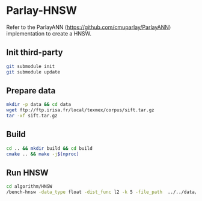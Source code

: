 # Parlay-HNSW

Refer to the ParlayANN (https://github.com/cmuparlay/ParlayANN) implementation to create a HNSW.

## Init third-party
```bash
git submodule init
git submodule update
```

## Prepare data
```bash
mkdir -p data && cd data
wget ftp://ftp.irisa.fr/local/texmex/corpus/sift.tar.gz
tar -xf sift.tar.gz
```

## Build
```bash
cd .. && mkdir build && cd build
cmake .. && make -j$(nproc)
```

## Run HNSW
```bash
cd algorithm/HNSW
/bench-hnsw -data_type float -dist_func l2 -k 5 -file_path  ../../data/sift/sift_base.fvecs
```
